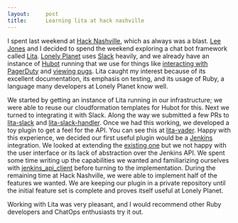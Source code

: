```yaml
---
layout:     post
title:      Learning lita at hack nashville
---
```



I spent last weekend at [Hack Nashville](http://hacknashville.com/), which as always was a blast. [Lee Jones](https///leejones.github.io/) and I decided to spend the weekend exploring a chat bot framework called [Lita](https///www.lita.io/). [Lonely Planet](http://engineering.lonelyplanet.com/) uses [Slack](https///slack.com/) heavily, and we already have an instance of [Hubot](https///hubot.github.com/) running that we use for things like [interacting with PagerDuty](https///www.npmjs.org/package/hubot-pager-me) and [viewing pugs](https///www.npmjs.org/package/hubot-pugme). Lita caught my interest because of its excellent documentation, its emphasis on testing, and its usage of Ruby, a language many developers at Lonely Planet know well.


We started by getting an instance of Lita running in our infrastructure; we were able to reuse our cloudformation templates for Hubot for this. Next we turned to integrating it with Slack. Along the way we submitted a few PRs to [lita-slack](https///github.com/kenjij/lita-slack) and [lita-slack-handler](https///github.com/kenjij/lita-slack-handler). Once we had this working, we developed a toy plugin to get a feel for the API. You can see this at [lita-vader](https///github.com/lonelyplanet/lita-vader). Happy with this experience, we decided our first useful plugin would be a [Jenkins](http://jenkins-ci.org/) integration. We looked at extending the [existing one](https///github.com/daniely/lita-jenkins) but we not happy with the user interface or its lack of abstraction over the Jenkins API. We spent some time writing up the capabilities we wanted and familiarizing ourselves with [jenkins_api_client](https///github.com/arangamani/jenkins_api_client) before turning to the implementation. During the remaining time at Hack Nashville, we were able to implement half of the features we wanted. We are keeping our plugin in a private repository until the initial feature set is complete and proves itself useful at Lonely Planet.

Working with Lita was very pleasant, and I would recommend other Ruby developers and ChatOps enthusiasts try it out.






